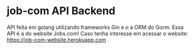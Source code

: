 # job-com API Backend
API feita em golang utilizando frameworks Gin e o a ORM do Gorm.
Essa API é a do website Jobs.com! Caso tenha interesse em acessar o website: https://job-com-website.herokuapp.com
